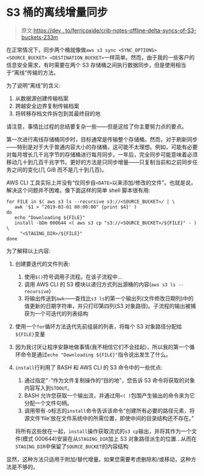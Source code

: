 # S3 桶的离线增量同步

> 原文:[https://dev . to/ferricoxide/crib-notes-offline-delta-syncs-of-S3-buckets-233m](https://dev.to/ferricoxide/crib-notes-offline-delta-syncs-of-s3-buckets-233m)

在正常情况下，同步两个桶就像做`aws s3 sync <SYNC_OPTIONS> <SOURCE_BUCKET> <DESTINATION_BUCKET>`一样简单。然而，由于我的一些客户的信息安全需求，有时需要在两个 S3 存储桶之间执行数据同步，但是使用相当于“离线”传输的方法。

为了说明“离线”的含义:

1.  从数据源创建传输档案
2.  跨越安全边界复制传输档案
3.  将转移存档文件拆包到其最终目的地

请注意，事情比过程的总结要复杂一些——但是这给了你主要努力点的要点。

第一次进行离线存储桶同步时，目标通常是传输整个存储桶。然而，对于刷新同步——特别是对于大于普通内容大小的存储桶，这可能不太理想。例如，可能有必要对每月增长几千兆字节的存储桶进行每月同步。一年后，完全同步可能意味着必须移动几十到几百千兆字节。更好的方法是只同步增量——只复制当前和之前同步任务之间的变化(几 GiB 而不是几十到几百)。

AWS CLI 工具实际上并没有“仅同步自`<DATE>`以来添加/修改的文件”。也就是说，解决这个问题并不困难。像下面这样的简单 shell 脚本很有用:

```
for FILE in $( aws s3 ls --recursive s3://<SOURCE_BUCKET>/ | \
   awk '$1 > "2019-03-01 00:00:00" {print $4}' )
do
   echo "Downloading ${FILE}"
   install -bDm 000644 <( aws s3 cp "s3://<SOURCE_BUCKET>/${FILE}" - ) \
     "<STAGING_DIR>/${FILE}"
done 
```

为了解释以上内容:

1.  创建要迭代的文件列表:
    1.  使用`$()`符号调用子流程。在该子流程中...
    2.  调用 AWS CLI 的 S3 模块以递归方式列出源桶的内容(`aws s3 ls --recursive`)
    3.  将输出传送到`awk`——查找比`s3 ls`的第一个输出列(文件修改日期列)中的值更新的日期字符串，并只打印第四列(S3 对象路径)。子流程的输出被捕获为一个可迭代的列表结构
2.  使用一个`for`循环方法迭代先前组装的列表，将每个 S3 对象路径分配给`${FILE}`变量
3.  因为我讨厌让程序安静地做事情(我不相信它们不会挂起)，所以我的第一个循环命令是通过`echo "Downloading ${FILE}"`指令说出发生了什么。
4.  `install`行利用了 BASH 和 AWS CLI 的 S3 命令中的一些优点:

    1.  通过指定“`-`”作为文件复制操作的“目的地”，您告诉 S3 命令将获取的对象内容写入到`STDOUT`。
    2.  BASH 允许您获取一个输出流，并通过用`<( )`包围产生输出的命令来为它分配一个文件句柄。
    3.  调用带有`-D`标志的`install`命令告诉该命令“创建所有必要的路径元素，将源文件‘file’放在文件系统中的所需位置，即使中间的目录结构还不存在。”

    将所有这些放在一起，`install`操作获取流式的`s3 cp`输出，并将其作为一个文件(模式 000644)安装在从`STAGING_DIR`加上 S3 对象路径派生的位置...从而在`STAGING_DIR`中保留了`SOURCE_BUCKET`的内容结构

显然，这种方法只适用于附加/替代增量。如果您需要考虑删除和/或移动，这种方法是不够的。